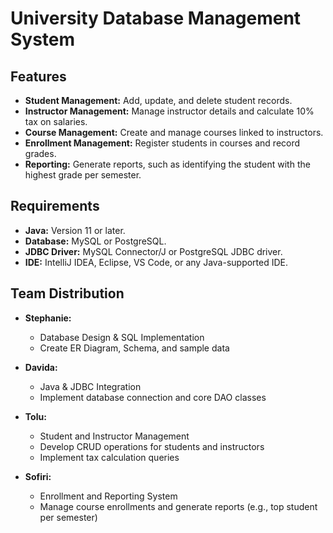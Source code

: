# University Database Management System

## Features

- **Student Management:** Add, update, and delete student records.
- **Instructor Management:** Manage instructor details and calculate 10% tax on salaries.
- **Course Management:** Create and manage courses linked to instructors.
- **Enrollment Management:** Register students in courses and record grades.
- **Reporting:** Generate reports, such as identifying the student with the highest grade per semester.

## Requirements

- **Java:** Version 11 or later.
- **Database:** MySQL or PostgreSQL.
- **JDBC Driver:** MySQL Connector/J or PostgreSQL JDBC driver.
- **IDE:** IntelliJ IDEA, Eclipse, VS Code, or any Java-supported IDE.

## Team Distribution

- **Stephanie:**  
  - Database Design & SQL Implementation  
  - Create ER Diagram, Schema, and sample data

- **Davida:**  
  - Java & JDBC Integration  
  - Implement database connection and core DAO classes

- **Tolu:**  
  - Student and Instructor Management  
  - Develop CRUD operations for students and instructors  
  - Implement tax calculation queries

- **Sofiri:**  
  - Enrollment and Reporting System  
  - Manage course enrollments and generate reports (e.g., top student per semester)
